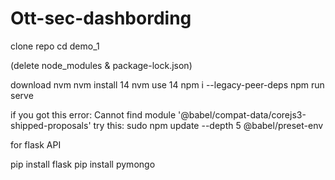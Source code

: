 # Ott-sec-dashbording

clone repo
cd demo_1

(delete node_modules & package-lock.json)

download nvm
nvm install 14
nvm use 14
npm i --legacy-peer-deps
npm run serve

if you got this error: Cannot find module '@babel/compat-data/corejs3-shipped-proposals'
try this: 
sudo npm update --depth 5 @babel/preset-env


for flask API

pip install flask
pip install pymongo